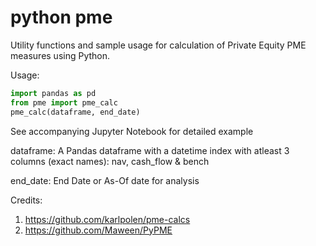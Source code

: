 # python pme

Utility functions and sample usage for calculation of Private Equity PME measures using Python.


Usage:

```python
import pandas as pd
from pme import pme_calc
pme_calc(dataframe, end_date)
```
See accompanying Jupyter Notebook for detailed example

dataframe: A Pandas dataframe with a datetime index with atleast 3 columns (exact names): nav, cash_flow & bench

end_date: End Date or As-Of date for analysis

Credits: 
1. https://github.com/karlpolen/pme-calcs
2. https://github.com/Maween/PyPME
